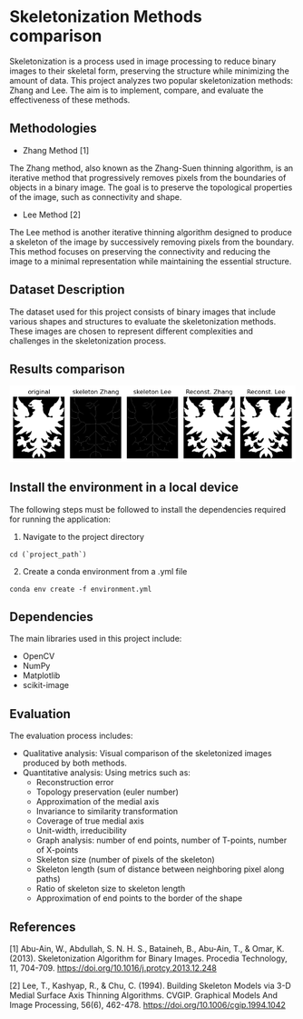 Skeletonization Methods comparison
===

Skeletonization is a process used in image processing to reduce binary images to their skeletal form, preserving the structure while minimizing the amount of data. This project analyzes two popular skeletonization methods: Zhang and Lee. The aim is to implement, compare, and evaluate the effectiveness of these methods.

## Methodologies
- Zhang Method [1]

The Zhang method, also known as the Zhang-Suen thinning algorithm, is an iterative method that progressively removes pixels from the boundaries of objects in a binary image. The goal is to preserve the topological properties of the image, such as connectivity and shape.

- Lee Method [2]

The Lee method is another iterative thinning algorithm designed to produce a skeleton of the image by successively removing pixels from the boundary. This method focuses on preserving the connectivity and reducing the image to a minimal representation while maintaining the essential structure.

## Dataset Description

The dataset used for this project consists of binary images that include various shapes and structures to evaluate the skeletonization methods. These images are chosen to represent different complexities and challenges in the skeletonization process.

## Results comparison

![Skeleton and reconstruction comparison](skeleton.png)

## Install the environment in a local device
The following steps must be followed to install the dependencies required for running the application:

1. Navigate to the project directory
```
cd (`project_path`)
```

2. Create a conda environment from a .yml file
```
conda env create -f environment.yml
```

## Dependencies
The main libraries used in this project include:

- OpenCV
- NumPy
- Matplotlib
- scikit-image

## Evaluation
The evaluation process includes:

- Qualitative analysis: Visual comparison of the skeletonized images produced by both methods.
- Quantitative analysis: Using metrics such as:
    - Reconstruction error
    - Topology preservation (euler number)
    - Approximation of the medial axis
    - Invariance to similarity transformation
    - Coverage of true medial axis
    - Unit-width, irreducibility
    - Graph analysis: number of end points, number of T-points, number of X-points
    - Skeleton size (number of pixels of the skeleton)
    - Skeleton length (sum of distance between neighboring pixel along paths)
    - Ratio of skeleton size to skeleton length
    - Approximation of end points to the border of the shape

## References
[1] Abu-Ain, W., Abdullah, S. N. H. S., Bataineh, B., Abu-Ain, T., & Omar, K. (2013). Skeletonization Algorithm for Binary Images. Procedia Technology, 11, 704-709. https://doi.org/10.1016/j.protcy.2013.12.248

[2] Lee, T., Kashyap, R., & Chu, C. (1994). Building Skeleton Models via 3-D Medial Surface Axis Thinning Algorithms. CVGIP. Graphical Models And Image Processing, 56(6), 462-478. https://doi.org/10.1006/cgip.1994.1042
